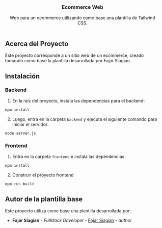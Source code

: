 
<br/>
<p align="center">
  <h3 align="center">Ecommerce Web</h3>

  <p align="center">
    Web para un ecommerce utilizando como base una plantilla de Tailwind CSS.
    <br/>
    <br/>
  </p>
</p>

## Acerca del Proyecto

Este proyecto corresponde a un sitio web de un ecommerce, creado tomando como base la plantilla desarrollada por Fajar Siagian.


## Instalación

### Backend

1. En la raíz del proyecto, instala las dependencias para el backend:

```sh
npm install
```

2. Luego, entra en la carpeta `backend` y ejecuta el siguiente comando para iniciar el servidor:

```sh
node server.js
```

### Frontend

1. Entra en la carpeta `frontend` e instala las dependencias:

```sh
npm install
```

2. Construir el proyecto frontend

```sh
npm run build
```

## Autor de la plantilla base
Este proyecto utiliza como base una plantilla desarrollada por:

* **Fajar Siagian** - *Fullstack Developer* - [Fajar Siagian](https://github.com/fajar7xx/) - *author*
